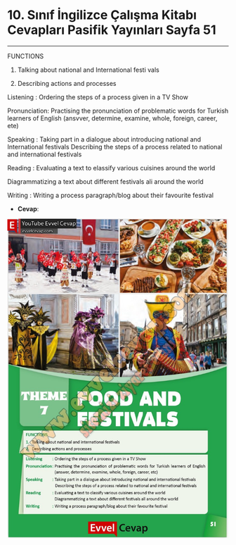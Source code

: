# 10. Sınıf İngilizce Çalışma Kitabı Cevapları Pasifik Yayınları Sayfa 51

---

FUNCTIONS

 1. Talking about national and International festi vals

 2. Describing actions and processes

 Listening : Ordering the steps of a process given in a TV Show

 Pronunciation: Practising the pronunciation of problematic words for Turkish learners of English (ansvver, determine, examine, whole, foreign, career, ete)

 Speaking : Taking part in a dialogue about introducing national and International festivals Describing the steps of a process related to national and international festivals

 Reading : Evaluating a text to elassify various cuisines around the world

 Diagrammatizing a text about different festivals ali around the world

 Writing : Writing a process paragraph/blog about their favourite festival

-   **Cevap**:

![Image 1](./image_1.jpg)